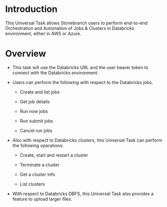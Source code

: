 <h1 id="UAC-Databricks-Introduction">Introduction</h1>
<p>This Universal Task&nbsp;allows&nbsp;Stonebranch&nbsp;users&nbsp;to perform end-to-end Orchestration and Automation of Jobs &amp; Clusters in Databricks environment, either in AWS or Azure.</p>
<h1 id="UAC-Databricks-Overview">Overview</h1>
<ul class="ak-ul">
<li>
<p>This task will use the Databricks URL and the user bearer token to connect with the Databricks environment.&nbsp;</p>
</li>
<li>
<p>Users can perform the following with respect to the Databricks jobs.</p>
<ul class="ak-ul">
<li>
<p>Create and list jobs</p>
</li>
<li>
<p>Get job details</p>
</li>
<li>
<p>Run now jobs</p>
</li>
<li>
<p>Run submit jobs</p>
</li>
<li>
<p>Cancel run jobs</p>
</li>
</ul>
</li>
<li>
<p>Also with respect to Databricks clusters, this Universal Task can perform the following operations:</p>
<ul class="ak-ul">
<li>
<p>Create, start and restart a cluster</p>
</li>
<li>
<p>Terminate a cluster</p>
</li>
<li>
<p>Get a cluster info</p>
</li>
<li>
<p>List clusters</p>
</li>
</ul>
</li>
<li>
<p>With respect to Databricks DBFS, this Universal Task also provides a feature to upload larger files.</p>
</li>
</ul>
